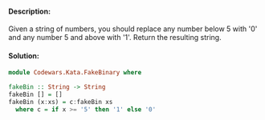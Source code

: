 #### Description:

Given a string of numbers, you should replace any number below 5 with '0' and any number 5 and above with '1'. Return the resulting string.


#### Solution:

```Haskell
module Codewars.Kata.FakeBinary where

fakeBin :: String -> String
fakeBin [] = []
fakeBin (x:xs) = c:fakeBin xs
  where c = if x >= '5' then '1' else '0'
```
